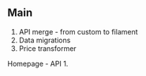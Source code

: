 Main
---
1. API merge - from custom to filament
2. Data migrations
3. Price transformer

Homepage - API
1.  